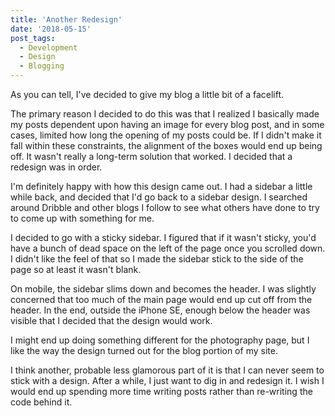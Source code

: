 ```yaml
---
title: 'Another Redesign'
date: '2018-05-15'
post_tags:
  - Development
  - Design
  - Blogging
---
```


As you can tell, I've decided to give my blog a little bit of a facelift.
<!-- excerpt -->

The primary reason I decided to do this was that I realized I basically made my posts dependent upon having an image for every blog post, and in some cases, limited how long the opening of my posts could be. If I didn't make it fall within these constraints, the alignment of the boxes would end up being off. It wasn't really a long-term solution that worked. I decided that a redesign was in order.

I'm definitely happy with how this design came out. I had a sidebar a little while back, and decided that I'd go back to a sidebar design. I searched around Dribble and other blogs I follow to see what others have done to try to come up with something for me.

I decided to go with a sticky sidebar. I figured that if it wasn't sticky, you'd have a bunch of dead space on the left of the page once you scrolled down. I didn't like the feel of that so I made the sidebar stick to the side of the page so at least it wasn't blank.

On mobile, the sidebar slims down and becomes the header. I was slightly concerned that too much of the main page would end up cut off from the header. In the end, outside the iPhone SE, enough below the header was visible that I decided that the design would work.

I might end up doing something different for the photography page, but I like the way the design turned out for the blog portion of my site.

I think another, probable less glamorous part of it is that I can never seem to stick with a design. After a while, I just want to dig in and redesign it. I wish I would end up spending more time writing posts rather than re-writing the code behind it.
